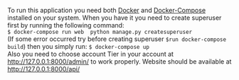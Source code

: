 To run this application you need both [Docker](https://docs.docker.com/get-docker/) and [Docker-Compose](https://docs.docker.com/compose/install/) installed on your system. When you have
it you need to create superuser first by running the following command:<br /> 
`$ docker-compose run web  python manage.py createsuperuser`<br />(If some error 
occurred try before creating superuser `$run docker-compose build`) then you simply run:
`$ docker-compose up` <br /> Also you need to choose account Tier in your account at http://127.0.0.1:8000/admin/ to work properly.
Website should be available at http://127.0.0.1:8000/api/


